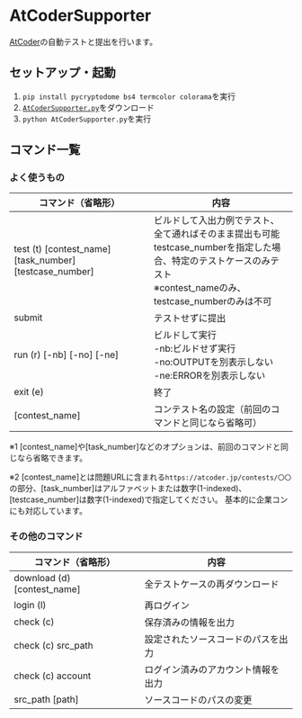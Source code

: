 # AtCoderSupporter

[AtCoder](https://atcoder.jp)の自動テストと提出を行います。

## セットアップ・起動

1. `pip install pycryptodome bs4 termcolor colorama`を実行
2. [`AtCoderSupporter.py`](https://raw.githubusercontent.com/shun0923/AtCoderSupporter/master/AtCoderSupporter.py)をダウンロード
3. `python AtCoderSupporter.py`を実行

## コマンド一覧

### よく使うもの

|コマンド（省略形）|内容|
|-------|----|
|test (t) [contest_name] [task_number] [testcase_number]|ビルドして入出力例でテスト、全て通ればそのまま提出も可能<br>testcase_numberを指定した場合、特定のテストケースのみテスト<br>※contest_nameのみ、testcase_numberのみは不可|
|submit|テストせずに提出|
|run (r) [-nb] [-no] [-ne]|ビルドして実行<br>-nb:ビルドせず実行<br>-no:OUTPUTを別表示しない<br>-ne:ERRORを別表示しない|
|exit (e)|終了|
|[contest_name]|コンテスト名の設定（前回のコマンドと同じなら省略可）|

※1 [contest_name]や[task_number]などのオプションは、前回のコマンドと同じなら省略できます。

※2 [contest_name]とは問題URLに含まれる`https://atcoder.jp/contests/〇〇`の部分、[task_number]はアルファベットまたは数字(1-indexed)、[testcase_number]は数字(1-indexed)で指定してください。
基本的に企業コンにも対応しています。

### その他のコマンド

|コマンド（省略形）|内容|
|-------|----|
|download (d) [contest_name]|全テストケースの再ダウンロード|
|login (l)|再ログイン|
|check (c)|保存済みの情報を出力|
|check (c) src_path|設定されたソースコードのパスを出力|
|check (c) account|ログイン済みのアカウント情報を出力|
|src_path [path]|ソースコードのパスの変更|
